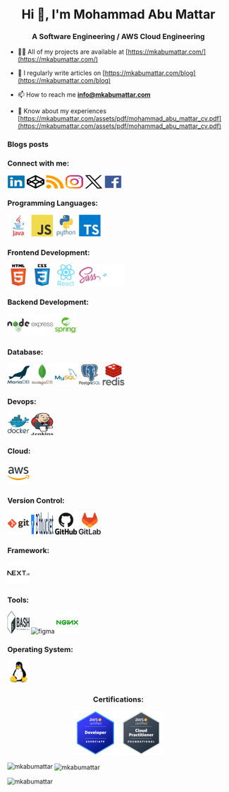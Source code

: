 <h1 align="center">Hi 👋, I'm Mohammad Abu Mattar</h1>
<h3 align="center">A Software Engineering / AWS Cloud Engineering</h3>

- 👨‍💻 All of my projects are available at [https://mkabumattar.com/](https://mkabumattar.com/)

- 📝 I regularly write articles on [https://mkabumattar.com/blog](https://mkabumattar.com/blog)

- 📫 How to reach me **info@mkabumattar.com**

- 📄 Know about my experiences [https://mkabumattar.com/assets/pdf/mohammad_abu_mattar_cv.pdf](https://mkabumattar.com/assets/pdf/mohammad_abu_mattar_cv.pdf)

### Blogs posts

<!-- BLOG-POST-LIST:START -->
<!-- BLOG-POST-LIST:END -->

<h3 align="left">Connect with me:</h3>

<a href="https://linkedin.com/in/mkabumattar" target="blank"><img align="center" src="./assets/linkedin.svg" alt="mkabumattar" height="30" width="40" /></a>
<a href="https://codepen.io/mkabumattar" target="blank"><img align="center" src="./assets/codepen.svg" alt="mkabumattar" height="30" width="40" /></a>
<a href="https://mkabumattar.com/rss.xml" target="blank"><img align="center" src="./assets/rss.svg" alt="https://mkabumattar.com/rss.xml" height="30" width="40" /></a>
<a href="https://instagram.com/mkabumattar" target="blank"><img align="center" src="./assets/instagram.svg" alt="mkabumattar" height="30" width="40" /></a>
<a href="https://twitter.com/mkabumattar" target="blank"><img align="center" src="./assets/twitter.svg" alt="mkabumattar" height="30" width="40" /></a>
<a href="https://fb.com/mkabumattar" target="blank"><img align="center" src="./assets/facebook.svg" alt="mkabumattar" height="30" width="40" /></a>

<!-- <h3 align="left">Languages and Tools:</h3>
<p align="left"> <a href="https://aws.amazon.com" target="_blank" rel="noreferrer"> <img src="https://raw.githubusercontent.com/devicons/devicon/master/icons/amazonwebservices/amazonwebservices-original-wordmark.svg" alt="aws" width="50" height="50"/> </a> <a href="https://www.gnu.org/software/bash/" target="_blank" rel="noreferrer"> <img src="https://www.vectorlogo.zone/logos/gnu_bash/gnu_bash-icon.svg" alt="bash" width="50" height="50"/> </a> <a href="https://www.w3schools.com/css/" target="_blank" rel="noreferrer"> <img src="https://raw.githubusercontent.com/devicons/devicon/master/icons/css3/css3-original-wordmark.svg" alt="css3" width="50" height="50"/> </a> <a href="https://www.docker.com/" target="_blank" rel="noreferrer"> <img src="https://raw.githubusercontent.com/devicons/devicon/master/icons/docker/docker-original-wordmark.svg" alt="docker" width="50" height="50"/> </a> <a href="https://expressjs.com" target="_blank" rel="noreferrer"> <img src="https://raw.githubusercontent.com/devicons/devicon/master/icons/express/express-original-wordmark.svg" alt="express" width="50" height="50"/> </a> <a href="https://www.figma.com/" target="_blank" rel="noreferrer"> <img src="https://www.vectorlogo.zone/logos/figma/figma-icon.svg" alt="figma" width="50" height="50"/> </a> <a href="https://git-scm.com/" target="_blank" rel="noreferrer"> <img src="https://www.vectorlogo.zone/logos/git-scm/git-scm-icon.svg" alt="git" width="50" height="50"/> </a> <a href="https://www.w3.org/html/" target="_blank" rel="noreferrer"> <img src="https://raw.githubusercontent.com/devicons/devicon/master/icons/html5/html5-original-wordmark.svg" alt="html5" width="50" height="50"/> </a> <a href="https://www.java.com" target="_blank" rel="noreferrer"> <img src="https://raw.githubusercontent.com/devicons/devicon/master/icons/java/java-original.svg" alt="java" width="50" height="50"/> </a> <a href="https://developer.mozilla.org/en-US/docs/Web/JavaScript" target="_blank" rel="noreferrer"> <img src="https://raw.githubusercontent.com/devicons/devicon/master/icons/javascript/javascript-original.svg" alt="javascript" width="50" height="50"/> </a> <a href="https://www.jenkins.io" target="_blank" rel="noreferrer"> <img src="https://www.vectorlogo.zone/logos/jenkins/jenkins-icon.svg" alt="jenkins" width="50" height="50"/> </a> <a href="https://www.linux.org/" target="_blank" rel="noreferrer"> <img src="https://raw.githubusercontent.com/devicons/devicon/master/icons/linux/linux-original.svg" alt="linux" width="50" height="50"/> </a> <a href="https://www.mongodb.com/" target="_blank" rel="noreferrer"> <img src="https://raw.githubusercontent.com/devicons/devicon/master/icons/mongodb/mongodb-original-wordmark.svg" alt="mongodb" width="50" height="50"/> </a> <a href="https://www.mysql.com/" target="_blank" rel="noreferrer"> <img src="https://raw.githubusercontent.com/devicons/devicon/master/icons/mysql/mysql-original-wordmark.svg" alt="mysql" width="50" height="50"/> </a> <a href="https://nextjs.org/" target="_blank" rel="noreferrer"> <img src="https://cdn.worldvectorlogo.com/logos/nextjs-2.svg" alt="nextjs" width="50" height="50"/> </a> <a href="https://www.nginx.com" target="_blank" rel="noreferrer"> <img src="https://raw.githubusercontent.com/devicons/devicon/master/icons/nginx/nginx-original.svg" alt="nginx" width="50" height="50"/> </a> <a href="https://www.postgresql.org" target="_blank" rel="noreferrer"> <img src="https://raw.githubusercontent.com/devicons/devicon/master/icons/postgresql/postgresql-original-wordmark.svg" alt="postgresql" width="50" height="50"/> </a> <a href="https://www.python.org" target="_blank" rel="noreferrer"> <img src="https://raw.githubusercontent.com/devicons/devicon/master/icons/python/python-original.svg" alt="python" width="50" height="50"/> </a> <a href="https://reactjs.org/" target="_blank" rel="noreferrer"> <img src="https://raw.githubusercontent.com/devicons/devicon/master/icons/react/react-original-wordmark.svg" alt="react" width="50" height="50"/> </a> <a href="https://redis.io" target="_blank" rel="noreferrer"> <img src="https://raw.githubusercontent.com/devicons/devicon/master/icons/redis/redis-original-wordmark.svg" alt="redis" width="50" height="50"/> </a> <a href="https://sass-lang.com" target="_blank" rel="noreferrer"> <img src="https://raw.githubusercontent.com/devicons/devicon/master/icons/sass/sass-original.svg" alt="sass" width="50" height="50"/> </a> <a href="https://spring.io/" target="_blank" rel="noreferrer"> <img src="https://www.vectorlogo.zone/logos/springio/springio-icon.svg" alt="spring" width="50" height="50"/> </a> <a href="https://tailwindcss.com/" target="_blank" rel="noreferrer"> <img src="https://www.vectorlogo.zone/logos/tailwindcss/tailwindcss-icon.svg" alt="tailwind" width="50" height="50"/> </a> <a href="https://www.typescriptlang.org/" target="_blank" rel="noreferrer"> <img src="https://raw.githubusercontent.com/devicons/devicon/master/icons/typescript/typescript-original.svg" alt="typescript" width="50" height="50"/> </a> </p> -->

<h3 align="left">Programming Languages:</h3>

<img src="./assets/java.svg" alt="java" width="50" height="50"/>
<img src="./assets/javascript.svg" alt="javascript" width="50" height="50"/>
<img src="./assets/python.svg" alt="python" width="50" height="50"/>
<img src="./assets/typescript.svg" alt="typescript" width="50" height="50"/>

<h3 align="left">Frontend Development:</h3>

<img src="./assets/html5.svg" alt="html5" width="50" height="50"/>
<img src="./assets/css3.svg" alt="css3" width="50" height="50"/>
<img src="./assets/react.svg" alt="react" width="50" height="50"/>
<img src="./assets/sass.svg" alt="sass" width="50" height="50"/>
<img src="./assets/tailwindcss.svg" alt="tailwindcss" width="50" height="50"/>

<h3 align="left">Backend Development:</h3>

<img src="./assets/nodejs.svg" alt="nodejs" width="50" height="50"/>
<img src="./assets/express.svg" alt="express" width="50" height="50"/>
<img src="./assets/spring.svg" alt="spring" width="50" height="50"/>

<h3 align="left">Database:</h3>

<img src="./assets/mariadb.svg" alt="mariadb" width="50" height="50"/>
<img src="./assets/mongodb.svg" alt="mongodb" width="50" height="50"/>
<img src="./assets/mysql.svg" alt="mysql" width="50" height="50"/>
<img src="./assets/postgresql.svg" alt="postgresql" width="50" height="50"/>
<img src="./assets/redis.svg" alt="redis" width="50" height="50"/>

<h3 align="left">Devops:</h3>

<img src="./assets/docker.svg" alt="docker" width="50" height="50"/>
<img src="./assets/jenkins.svg" alt="jenkins" width="50" height="50"/>

<h3 align="left">Cloud:</h3>

<img src="./assets/aws.svg" alt="aws" width="50" height="50"/>

<h3 align="left">Version Control:</h3>

<img src="./assets/git.svg" alt="git" width="50" height="50"/>
<img src="./assets/bitbucket.svg" alt="bitbucket" width="50" height="50"/>
<img src="./assets/github.svg" alt="github" width="50" height="50"/>
<img src="./assets/gitlab.svg" alt="gitlab" width="50" height="50"/>

<h3 align="left">Framework:</h3>

<img src="./assets/nextjs.svg" alt="nextjs" width="50" height="50"/>

<h3 align="left">Tools:</h3>

<img src="./assets/bash.svg" alt="bash" width="50" height="50"/>
<img src="./assets/figma.svg" alt="figma" width="50" height="50"/>
<img src="./assets/nginx.svg" alt="nginx" width="50" height="50"/>

<h3 align="left">Operating System:</h3>

<img src="./assets/linux.svg" alt="linux" width="50" height="50"/>

<div align="center">
  <h3>Certifications:</h3>

  <img src="./assets/aws-certified-developer-associate.png" width="100" height="100"/>
  <img src="./assets/aws-certified-cloud-practitioner.png" width="100" height="100"/>

</div>

<p><img align="left" src="https://github-readme-stats.vercel.app/api/top-langs?username=mkabumattar&show_icons=true&locale=en&layout=compact" alt="mkabumattar" /></p>

<p>&nbsp;<img align="center" src="https://github-readme-stats.vercel.app/api?username=mkabumattar&show_icons=true&locale=en" alt="mkabumattar" /></p>

<p><img align="center" src="https://github-readme-streak-stats.herokuapp.com/?user=mkabumattar&" alt="mkabumattar" /></p>
